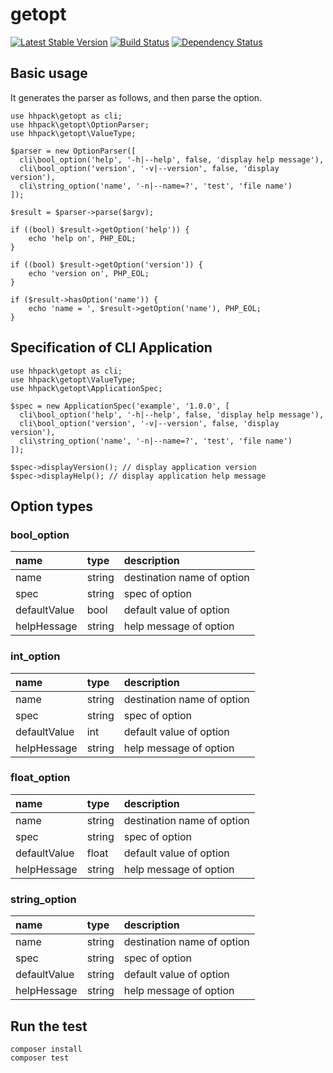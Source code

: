# getopt

[![Latest Stable Version](https://poser.pugx.org/hhpack/getopt/v/stable)](https://packagist.org/packages/hhpack/getopt)
[![Build Status](https://travis-ci.org/hhpack/getopt.svg?branch=master)](https://travis-ci.org/hhpack/getopt)
[![Dependency Status](https://www.versioneye.com/user/projects/5684c257eb4f47003000042e/badge.svg?style=flat)](https://www.versioneye.com/user/projects/5684c257eb4f47003000042e)

## Basic usage

It generates the parser as follows, and then parse the option.

```hack
use hhpack\getopt as cli;
use hhpack\getopt\OptionParser;
use hhpack\getopt\ValueType;

$parser = new OptionParser([
  cli\bool_option('help', '-h|--help', false, 'display help message'),
  cli\bool_option('version', '-v|--version', false, 'display version'),
  cli\string_option('name', '-n|--name=?', 'test', 'file name')
]);

$result = $parser->parse($argv);

if ((bool) $result->getOption('help')) {
    echo 'help on', PHP_EOL;
}

if ((bool) $result->getOption('version')) {
    echo 'version on', PHP_EOL;
}

if ($result->hasOption('name')) {
    echo 'name = ', $result->getOption('name'), PHP_EOL;
}
```

## Specification of CLI Application

```hack
use hhpack\getopt as cli;
use hhpack\getopt\ValueType;
use hhpack\getopt\ApplicationSpec;

$spec = new ApplicationSpec('example', '1.0.0', [
  cli\bool_option('help', '-h|--help', false, 'display help message'),
  cli\bool_option('version', '-v|--version', false, 'display version'),
  cli\string_option('name', '-n|--name=?', 'test', 'file name')
]);

$spec->displayVersion(); // display application version
$spec->displayHelp(); // display application help message
```

## Option types

### bool_option

|name|type|description|
|:---|:---|:---|
|name|string|destination name of option|
|spec|string|spec of option|
|defaultValue|bool|default value of option|
|helpHessage|string|help message of option|

### int_option

|name|type|description|
|:---|:---|:---|
|name|string|destination name of option|
|spec|string|spec of option|
|defaultValue|int|default value of option|
|helpHessage|string|help message of option|

### float_option

|name|type|description|
|:---|:---|:---|
|name|string|destination name of option|
|spec|string|spec of option|
|defaultValue|float|default value of option|
|helpHessage|string|help message of option|

### string_option

|name|type|description|
|:---|:---|:---|
|name|string|destination name of option|
|spec|string|spec of option|
|defaultValue|string|default value of option|
|helpHessage|string|help message of option|

## Run the test

	composer install
	composer test
